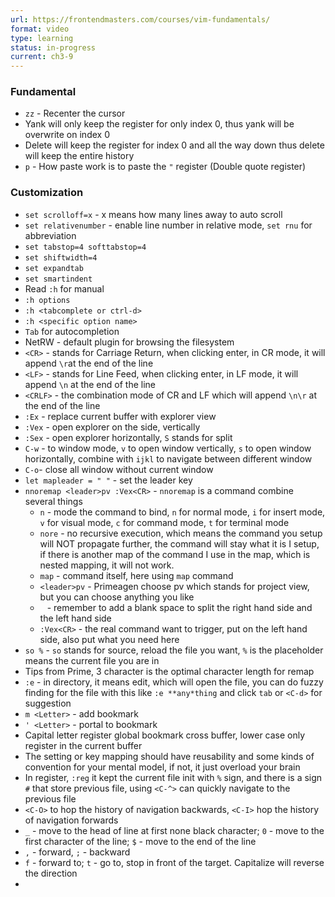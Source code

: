 ```yaml
---
url: https://frontendmasters.com/courses/vim-fundamentals/
format: video
type: learning
status: in-progress
current: ch3-9
---
```


### Fundamental
- `zz` - Recenter the cursor
- Yank will only keep the register for only index 0, thus yank will be overwrite on index 0
- Delete will keep the register for index 0 and all the way down thus delete will keep the entire history
- `p` - How paste work is to paste the `"` register (Double quote register)
### Customization
- `set scrolloff=x` - x means how many lines away to auto scroll
- `set relativenumber` - enable line number in relative mode, `set rnu` for abbreviation
- `set tabstop=4 softtabstop=4`
- `set shiftwidth=4`
- `set expandtab`
- `set smartindent`
- Read `:h` for manual
- `:h options`
- `:h <tabcomplete or ctrl-d>`
- `:h <specific option name>`
- `Tab` for autocompletion
- NetRW - default plugin for browsing the filesystem
- `<CR>` - stands for Carriage Return, when clicking enter, in CR mode, it will append `\r`at the end of the line
- `<LF>` - stands for Line Feed, when clicking enter, in LF mode, it will append `\n` at the end of the line
- `<CRLF>` - the combination mode of CR and LF which will append `\n\r` at the end of the line
- `:Ex` - replace current buffer with explorer view
- `:Vex` - open explorer on the side, vertically
- `:Sex` - open explorer horizontally, `S` stands for split
- `C-w` - to window mode, `v` to open window vertically, `s` to open window horizontally, combine with `ijkl` to navigate between different window
- `C-o`- close all window without current window
- `let mapleader = " "` - set the leader key
- `nnoremap <leader>pv :Vex<CR>` - `nnoremap` is a command combine several things
	- `n` - mode the command to bind, `n` for normal mode, `i` for insert mode, `v` for visual mode, `c` for command mode, `t` for terminal mode
	- `nore` - no recursive execution, which means the command you setup will NOT propagate further, the command will stay what it is I setup, if there is another map of the command I use in the map, which is nested mapping, it will not work.
	- `map` - command itself, here using `map` command
	- `<leader>pv` - Primeagen choose pv which stands for project view, but you can choose anything you like
	- ` ` - remember to add a blank space to split the right hand side and the left hand side
	- `:Vex<CR>` - the real command want to trigger, put on the left hand side, also put what you need here
- `so %` - `so` stands for source, reload the file you want, `%` is the placeholder means the current file you are in
- Tips from Prime, 3 character is the optimal character length for remap
- `:e` - in directory, it means edit, which will open the file, you can do fuzzy finding for the file with this like `:e **any*thing` and click `tab` or `<C-d>` for suggestion
- `m <Letter>` - add bookmark
- `' <Letter>` - portal to bookmark
- Capital letter register global bookmark cross buffer, lower case only register in the current buffer
- The setting or key mapping should have reusability and some kinds of convention for your mental model, if not, it just overload your brain
- In register, `:reg` it kept the current file init with `%` sign, and there is a sign `#` that store previous file, using `<C-^>` can quickly navigate to the previous file
- `<C-O>` to hop the history of navigation backwards, `<C-I>` hop the history of navigation forwards
- `_` - move to the head of line at first none black character; `0` - move to the first character of the line; `$` - move to the end of the line
- `,` - forward, `;` - backward
- `f` - forward to; `t` - go to, stop in front of the target. Capitalize will reverse the direction
- 
